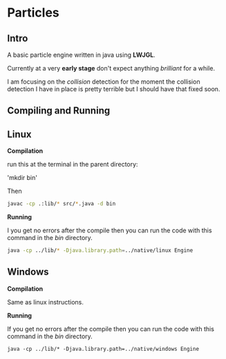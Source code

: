 Particles
=========


Intro
-----

A basic particle engine written in java using **LWJGL**.

Currently at a very **early stage** don't expect anything *brilliant* for a while.

I am focusing on the *collision* detection for the moment the
collision detection I have in place is pretty terrible but I should 
have that fixed soon.

Compiling and Running
---------------------

Linux
-----

**Compilation**

run this at the terminal in the parent directory:

'mkdir bin'

Then
```sh
javac -cp .:lib/* src/*.java -d bin
```
**Running**

I you get no errors after the compile then you can run the code with this
command in the *bin* directory.

```sh
java -cp ../lib/* -Djava.library.path=../native/linux Engine
```

Windows
-------

**Compilation**

Same as linux instructions.

**Running**

If you get no errors after the compile then you can run the code with
this command in the *bin* directory.

`java -cp ../lib/* -Djava.library.path=../native/windows Engine`


